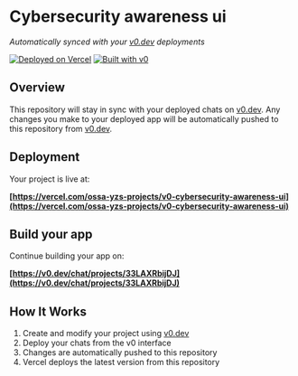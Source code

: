 # Cybersecurity awareness ui

*Automatically synced with your [v0.dev](https://v0.dev) deployments*

[![Deployed on Vercel](https://img.shields.io/badge/Deployed%20on-Vercel-black?style=for-the-badge&logo=vercel)](https://vercel.com/ossa-yzs-projects/v0-cybersecurity-awareness-ui)
[![Built with v0](https://img.shields.io/badge/Built%20with-v0.dev-black?style=for-the-badge)](https://v0.dev/chat/projects/33LAXRbijDJ)

## Overview

This repository will stay in sync with your deployed chats on [v0.dev](https://v0.dev).
Any changes you make to your deployed app will be automatically pushed to this repository from [v0.dev](https://v0.dev).

## Deployment

Your project is live at:

**[https://vercel.com/ossa-yzs-projects/v0-cybersecurity-awareness-ui](https://vercel.com/ossa-yzs-projects/v0-cybersecurity-awareness-ui)**

## Build your app

Continue building your app on:

**[https://v0.dev/chat/projects/33LAXRbijDJ](https://v0.dev/chat/projects/33LAXRbijDJ)**

## How It Works

1. Create and modify your project using [v0.dev](https://v0.dev)
2. Deploy your chats from the v0 interface
3. Changes are automatically pushed to this repository
4. Vercel deploys the latest version from this repository